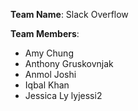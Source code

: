 
**Team Name**: Slack Overflow

**Team Members**:
* Amy Chung
* Anthony Gruskovnjak
* Anmol Joshi
* Iqbal Khan
* Jessica Ly lyjessi2
